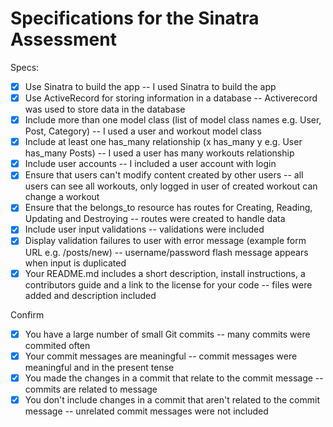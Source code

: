 # Specifications for the Sinatra Assessment

Specs:
- [x] Use Sinatra to build the app -- I used Sinatra to build the app
- [x] Use ActiveRecord for storing information in a database -- Activerecord was used to store data in the database
- [x] Include more than one model class (list of model class names e.g. User, Post, Category) -- I used a user and workout model class
- [x] Include at least one has_many relationship (x has_many y e.g. User has_many Posts) -- I used a user has many workouts relationship
- [x] Include user accounts -- I included a user account with login
- [x] Ensure that users can't modify content created by other users -- all users can see all workouts, only logged in user of created        workout can change a workout
- [x] Ensure that the belongs_to resource has routes for Creating, Reading, Updating and Destroying -- routes were created to handle data
- [x] Include user input validations -- validations were included
- [x] Display validation failures to user with error message (example form URL e.g. /posts/new) -- username/password flash message appears when input is duplicated
- [x] Your README.md includes a short description, install instructions, a contributors guide and a link to the license for your code -- files were added and description included

Confirm
- [x] You have a large number of small Git commits -- many commits were commited often
- [x] Your commit messages are meaningful -- commit messages were meaningful and in the present tense
- [x] You made the changes in a commit that relate to the commit message --commits are related to message
- [x] You don't include changes in a commit that aren't related to the commit message -- unrelated commit messages were not included

